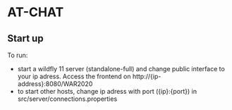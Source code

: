 # AT-CHAT

## Start up

To run:
* start a wildfly 11 server (standalone-full) and change public interface to your ip adress. Access the frontend on http://{ip-address}:8080/WAR2020
* to start other hosts, change ip adress with port ({ip}:{port}) in src/server/connections.properties 
